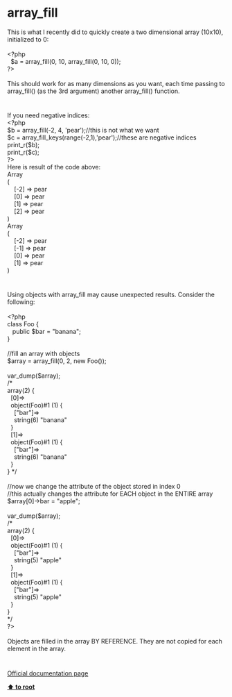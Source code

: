 # array_fill




<div class="phpcode"><span class="html">
This is what I recently did to quickly create a two dimensional array (10x10), initialized to 0:<br><br><span class="default">&lt;?php<br>&#xA0; $a </span><span class="keyword">= </span><span class="default">array_fill</span><span class="keyword">(</span><span class="default">0</span><span class="keyword">, </span><span class="default">10</span><span class="keyword">, </span><span class="default">array_fill</span><span class="keyword">(</span><span class="default">0</span><span class="keyword">, </span><span class="default">10</span><span class="keyword">, </span><span class="default">0</span><span class="keyword">));<br></span><span class="default">?&gt;<br></span><br>This should work for as many dimensions as you want, each time passing to array_fill() (as the 3rd argument) another array_fill() function.</span>
</div>
  

#


<div class="phpcode"><span class="html">
If you need negative indices:<br><span class="default">&lt;?php<br>$b </span><span class="keyword">= </span><span class="default">array_fill</span><span class="keyword">(-</span><span class="default">2</span><span class="keyword">, </span><span class="default">4</span><span class="keyword">, </span><span class="string">&apos;pear&apos;</span><span class="keyword">);</span><span class="comment">//this is not what we want<br></span><span class="default">$c </span><span class="keyword">= </span><span class="default">array_fill_keys</span><span class="keyword">(</span><span class="default">range</span><span class="keyword">(-</span><span class="default">2</span><span class="keyword">,</span><span class="default">1</span><span class="keyword">),</span><span class="string">&apos;pear&apos;</span><span class="keyword">);</span><span class="comment">//these are negative indices<br></span><span class="default">print_r</span><span class="keyword">(</span><span class="default">$b</span><span class="keyword">);<br></span><span class="default">print_r</span><span class="keyword">(</span><span class="default">$c</span><span class="keyword">);<br></span><span class="default">?&gt;<br></span>Here is result of the code above:<br>Array<br>(<br>&#xA0; &#xA0; [-2] =&gt; pear<br>&#xA0; &#xA0; [0] =&gt; pear<br>&#xA0; &#xA0; [1] =&gt; pear<br>&#xA0; &#xA0; [2] =&gt; pear<br>)<br>Array<br>(<br>&#xA0; &#xA0; [-2] =&gt; pear<br>&#xA0; &#xA0; [-1] =&gt; pear<br>&#xA0; &#xA0; [0] =&gt; pear<br>&#xA0; &#xA0; [1] =&gt; pear<br>)</span>
</div>
  

#


<div class="phpcode"><span class="html">
Using objects with array_fill may cause unexpected results. Consider the following:<br><br><span class="default">&lt;?php<br></span><span class="keyword">class </span><span class="default">Foo </span><span class="keyword">{<br>&#xA0;&#xA0; public </span><span class="default">$bar </span><span class="keyword">= </span><span class="string">&quot;banana&quot;</span><span class="keyword">;<br>}<br><br></span><span class="comment">//fill an array with objects<br></span><span class="default">$array </span><span class="keyword">= </span><span class="default">array_fill</span><span class="keyword">(</span><span class="default">0</span><span class="keyword">, </span><span class="default">2</span><span class="keyword">, new </span><span class="default">Foo</span><span class="keyword">());<br><br></span><span class="default">var_dump</span><span class="keyword">(</span><span class="default">$array</span><span class="keyword">);<br></span><span class="comment">/*<br>array(2) {<br>&#xA0; [0]=&gt;<br>&#xA0; object(Foo)#1 (1) {<br>&#xA0; &#xA0; [&quot;bar&quot;]=&gt;<br>&#xA0; &#xA0; string(6) &quot;banana&quot;<br>&#xA0; }<br>&#xA0; [1]=&gt;<br>&#xA0; object(Foo)#1 (1) {<br>&#xA0; &#xA0; [&quot;bar&quot;]=&gt;<br>&#xA0; &#xA0; string(6) &quot;banana&quot;<br>&#xA0; }<br>} */<br><br>//now we change the attribute of the object stored in index 0<br>//this actually changes the attribute for EACH object in the ENTIRE array<br></span><span class="default">$array</span><span class="keyword">[</span><span class="default">0</span><span class="keyword">]-&gt;</span><span class="default">bar </span><span class="keyword">= </span><span class="string">&quot;apple&quot;</span><span class="keyword">;<br><br></span><span class="default">var_dump</span><span class="keyword">(</span><span class="default">$array</span><span class="keyword">);<br></span><span class="comment">/*<br>array(2) {<br>&#xA0; [0]=&gt;<br>&#xA0; object(Foo)#1 (1) {<br>&#xA0; &#xA0; [&quot;bar&quot;]=&gt;<br>&#xA0; &#xA0; string(5) &quot;apple&quot;<br>&#xA0; }<br>&#xA0; [1]=&gt;<br>&#xA0; object(Foo)#1 (1) {<br>&#xA0; &#xA0; [&quot;bar&quot;]=&gt;<br>&#xA0; &#xA0; string(5) &quot;apple&quot;<br>&#xA0; }<br>}<br> */<br></span><span class="default">?&gt;<br></span><br>Objects are filled in the array BY REFERENCE. They are not copied for each element in the array.</span>
</div>
  

#

[Official documentation page](https://www.php.net/manual/en/function.array-fill.php)

**[⬆ to root](/)**